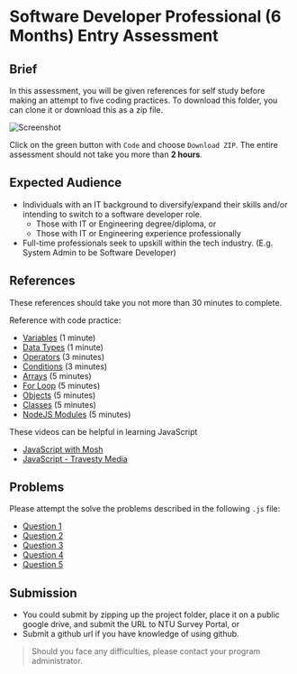 # Software Developer Professional (6 Months) Entry Assessment

## Brief

In this assessment, you will be given references for self study before making an attempt to five coding practices. To download this folder, you can clone it or download this as a zip file. 

![Screenshot](/assets/screenshot-code.png)

Click on the green button with `Code` and choose `Download ZIP`. The entire assessment should not take you more than **2 hours**.

## Expected Audience

- Individuals with an IT background to diversify/expand their skills and/or intending to switch to a software developer role.
    - Those with IT or Engineering degree/diploma, or
    - Those with IT or Engineering experience professionally
- Full-time professionals seek to upskill within the tech industry. (E.g. System Admin to be Software Developer)	


## References

These references should take you not more than 30 minutes to complete.

Reference with code practice:

- [Variables](https://www.w3schools.com/js/js_variables.asp) (1 minute)
- [Data Types](https://www.w3schools.com/js/js_datatypes.asp) (1 minute)
- [Operators](https://www.w3schools.com/js/js_operators.asp) (3 minutes)
- [Conditions](https://www.w3schools.com/js/js_if_else.asp) (3 minutes)
- [Arrays](https://www.w3schools.com/js/js_arrays.asp) (5 minutes)
- [For Loop](https://www.w3schools.com/js/js_loop_for.asp) (5 minutes)
- [Objects](https://www.w3schools.com/js/js_objects.asp) (5 minutes)
- [Classes](https://www.w3schools.com/js/js_classes.asp) (5 minutes)
- [NodeJS Modules](https://www.w3schools.com/nodejs/nodejs_modules.asp) (5 minutes)

These videos can be helpful in learning JavaScript

- [JavaScript with Mosh](https://youtu.be/W6NZfCO5SIk)
- [JavaScript - Travesty Media](https://www.youtube.com/watch?v=hdI2bqOjy3c)


## Problems

Please attempt the solve the problems described in the following `.js` file:

- [Question 1](./src/q1.js)
- [Question 2](./src/q2.js)
- [Question 3](./src/q3.js)
- [Question 4](./src/q4.js)
- [Question 5](./src/q5.js)

## Submission

- You could submit by zipping up the project folder, place it on a public google drive, and submit the URL to NTU Survey Portal, or
- Submit a github url if you have knowledge of using github.

> Should you face any difficulties, please contact your program administrator.
